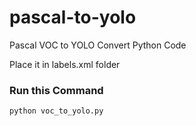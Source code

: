 # pascal-to-yolo
 Pascal VOC to YOLO Convert Python Code

Place it in labels.xml folder

### Run this Command
```
python voc_to_yolo.py
```